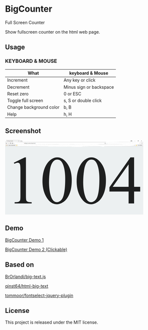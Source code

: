 # BigCounter

Full Screen Counter

Show fullscreen counter on the html web page.

## Usage

### KEYBOARD & MOUSE

| What | keyboard & Mouse  |
|---|---|
| Increment | Any key or click |
| Decrement | Minus sign or backspace |
| Reset zero | 0 or ESC |
| Toggle full screen | s, S or double click |
| Change background color | b, B |
| Help | h, H |

## Screenshot

![Screenshot 1](screenshot/screenshot1.jpg)

## Demo

[BigCounter Demo 1](https://kimhongil.github.io/BigCounter/)

[BigCounter Demo 2 (Clickable)](http://hongil.kim/BigCounter/)

## Based on

[BrOrlandi/big-text.js](https://github.com/BrOrlandi/big-text.js)

[qinst64/html-big-text](https://github.com/qinst64/html-big-text)

[tommoor/fontselect-jquery-plugin](http://github.com/tommoor/fontselect-jquery-plugin)

## License

This project is released under the MIT license.